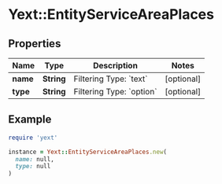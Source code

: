 # Yext::EntityServiceAreaPlaces

## Properties

| Name | Type | Description | Notes |
| ---- | ---- | ----------- | ----- |
| **name** | **String** | Filtering Type: &#x60;text&#x60; | [optional] |
| **type** | **String** | Filtering Type: &#x60;option&#x60; | [optional] |

## Example

```ruby
require 'yext'

instance = Yext::EntityServiceAreaPlaces.new(
  name: null,
  type: null
)
```

